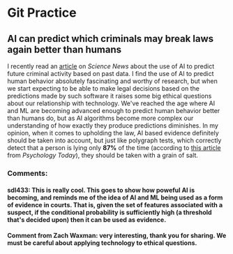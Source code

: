 # Git Practice
## AI can predict which criminals may break laws again better than humans
I recently read an [article](https://www.sciencenews.org/article/ai-can-predict-criminals-repeat-offenders-better-than-humans) on _Science News_ about the use of AI to predict future criminal activity based on past data. I find the use of AI to predict human behavior absolutely fascinating and worthy of research, but when we start expecting to be able to make legal decisions based on the predictions made by such software it raises some big ethical questions about our relationship with technology. We've reached the age where AI and ML are becoming advanced enough to predict human behavior better than humans do, but as AI algorithms become more complex our understanding of how exactly they produce predictions diminishes. In my opinion, when it comes to upholding the law, AI based evidence definitely should be taken into account, but just like polygraph tests, which correctly detect that a person is lying only **87%** of the time (according to [this article](https://www.psychologytoday.com/us/blog/the-nature-deception/202001/do-lie-detector-tests-really-work) from *Psychology Today*), they should be taken with a grain of salt.

### Comments:
#### sdl433: This is really cool. This goes to show how poweful AI is becoming, and reminds me of the idea of AI and ML being used as a form of evidence in courts. That is, given the set of features associated with a suspect, if the conditional probability is sufficiently high (a threshold that's decided upon) then it can be used as evidence.


#### Comment from Zach Waxman: very interesting, thank you for sharing. We must be careful about applying technology to ethical questions.
